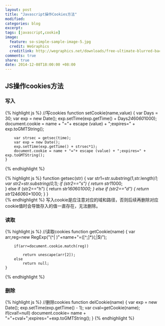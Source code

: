 ```yaml
---
layout: post
title: "Javascript操作Cookies方法"
modified:
categories: blog
excerpt:
tags: [javascript,cookie]
image:
  feature: so-simple-sample-image-5.jpg
  credit: WeGraphics
  creditlink: http://wegraphics.net/downloads/free-ultimate-blurred-background-pack/
comments: true
share: true
date: 2014-12-08T18:00:00 +08:00
---
```



## JS操作cookies方法

### 写入
{% highlight js %}
    //写cookies 
    function setCookie(name,value) 
    { 
        var Days = 30;
        var exp = new Date();
        exp.setTime(exp.getTime() + Days*24*60*60*1000);
        document.cookie = name + "="+ escape (value) + ";expires=" + exp.toGMTString();  
        
        var strsec = getsec(time); 
        var exp = new Date(); 
        exp.setTime(exp.getTime() + strsec*1); 
        document.cookie = name + "="+ escape (value) + ";expires=" + exp.toGMTString(); 
    } 
{% endhighlight %}

{% highlight js %}
    function getsec(str) {
        var str1=str.substring(1,str.length)*1;
        var str2=str.substring(0,1);
        if (str2=="s") {
            return str1*1000;   
        }
        else if (str2=="h") {
            return str1*60*60*1000;
        }
        else if (str2=="d") {
            return str1*24*60*60*1000;
        }
    }  
{% endhighlight %}
写入cookie是应注意对应的域和路径，否则后续再删除对应cookie值时会导致存入的值一直存在，无法删除。


### 读取
{% highlight js %}
    //读取cookies 
    function getCookie(name) 
    { 
        var arr,reg=new RegExp("(^| )"+name+"=([^;]*)(;|$)");
    
        if(arr=document.cookie.match(reg))
    
            return unescape(arr[2]); 
        else 
            return null; 
    } 
{% endhighlight %}
    
### 删除
{% highlight js %}
    //删除cookies 
    function delCookie(name)
    {
        var exp = new Date(); 
        exp.setTime(exp.getTime() - 1);
        var cval=getCookie(name); 
        if(cval!=null) 
            document.cookie= name + "="+cval+";expires="+exp.toGMTString(); 
    } 
{% endhighlight %}
    

